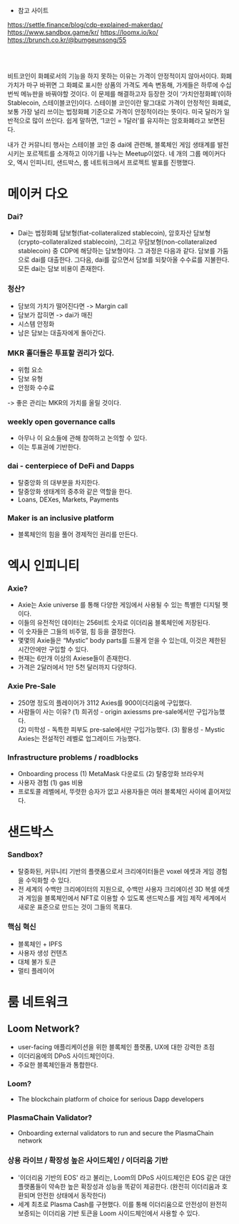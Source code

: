 

* 참고 사이트 

https://settle.finance/blog/cdp-explained-makerdao/
 https://www.sandbox.game/kr/
 https://loomx.io/ko/
https://brunch.co.kr/@bumgeunsong/55

 <br>
 <br>
 
비트코인이  화폐로서의  기능을  하지  못하는  이유는  가격이  안정적이지  않아서이다. 화폐가치가  마구  바뀌면  그  화폐로  표시한  상품의  가격도  계속  변동해, 가게들은  하루에  수십  번씩  메뉴판을  바꿔야할  것이다. 이  문제를  해결하고자  등장한  것이 ‘가치안정화폐’(이하 Stablecoin, 스테이블코인)이다. 스테이블  코인이란  말그대로  가격이  안정적인  화폐로, 보통  가장  널리  쓰이는  법정화폐  기준으로  가격이  안정적이라는  뜻이다. 미국  달러가  일반적으로  많이  쓰인다. 쉽게  말하면, ‘1코인 = 1달러’를  유지하는  암호화폐라고  보면된다.

  내가  간  커뮤니티  행사는  스테이블  코인  중 dai에  관련해, 블록체인  게임  생태계를  발전시키는  포르젝트를  소개하고  이야기를  나누는 Meetup이었다. 네  개의  그룹  메이커다오, 엑시  인피니티, 샌드박스, 룸  네트워크에서  프로젝트  발표를  진행했다.


# 메이커 다오 


### Dai?

- Dai는 법정화폐 담보형(fiat-collateralized stablecoin), 암호자산 담보형(crypto-collateralized stablecoin), 그리고 무담보형(non-collateralized stablecoin) 중 CDP에 해당하는 담보형이다. 그 과정은 다음과 같다. 담보를 가둠으로 dai를 대출한다. 그다음, dai를 갚으면서 담보를 되찾아올 수수료를 지불한다. 모든 dai는 담보 비용이 존재한다.



### 청산?
- 담보의 가치가 떨어진다면 -> Margin call
- 담보가 잡히면 -> dai가 매진
- 시스템 안정화
- 남은 담보는 대출자에게 돌아간다. 

### MKR 홀더들은 투표할 권리가 있다. 
- 위험 요소
- 담보 유형
- 안정화 수수료

-> 좋은 관리는 MKR의 가치를 올릴 것이다. 

### weekly open governance calls
- 아무나 이 요소들에 관해 참여하고 논의할 수 있다. 
- 이는 투표권에 기반한다. 


### dai - centerpiece of DeFi and Dapps
- 탈중앙화 의 대부분을 차지한다. 
- 탈중앙화 생태계의 중추와 같은 역할을 한다.
- Loans, DEXes, Markets, Payments


### Maker is an inclusive platform
- 블록체인의 힘을 풀어 경제적인 권리를 만든다. 






# 엑시 인피니티 

 
### Axie?
- Axie는 Axie universe 를 통해 다양한 게임에서  사용될  수  있는  특별한  디지털  펫이다.
- 이들의 유전적인 데이터는 256비트 숫자로 이더리움 블록체인에 저장된다.
- 이 숫자들은 그들의 비주얼, 힘 등을 결정한다. 
- 몇몇의 Axie들은 “Mystic” body parts를 드물게 얻을 수 있는데, 이것은 제한된 시간안에만 구입할 수 있다.
- 현재는 6만개  이상의 Axiese들이  존재한다.
- 가격은 2달러에서 1만 5천  달러까지  다양하다.

### Axie Pre-Sale
-   250명 정도의 플레이어가 3112 Axies를 900이더리움에 구입했다.
- 사람들이 사는 이유?
 (1) 희귀성 - origin axiessms pre-sale에서만 구입가능했다.  
(2) 미학성 - 독특한 피부도 pre-sale에서만 구입가능했다. 
(3) 활용성 - Mystic Axies는 전설적인 레벨로 업그레이드 가능했다.





### Infrastructure problems / roadblocks
- Onboarding process
(1) MetaMask 다운로드
(2) 탈중앙화 브라우저
- 사용자 경험
(1) gas 비용
- 프로토콜 레벨에서, 뚜렷한 승자가 없고 사용자들은 여러 블록체인 사이에 흩어져있다. 

 





# 샌드박스 


### Sandbox?

- 탈중화된, 커뮤니티 기반의 플랫폼으로서 크리에이터들은 voxel 에셋과 게임 경험을 수익화할 수 있다. 
- 전 세계의 수백만 크리에이터의 지원으로, 수백만 사용자 크리에이션 3D 복셀 에셋과 게임을 블록체인에서 NFT로 이용할 수 있도록 샌드박스를 게임 제작 세계에서 새로운 표준으로 만드는 것이 그들의 목표다.

### 핵심 혁신
- 블록체인 + IPFS
- 사용자 생성 컨텐츠
- 대체 불가 토큰
- 멀티 플레이어

# 룸 네트워크


## Loom Network?
- user-facing 애플리케이션을 위한 블록체인 플랫폼, UX에 대한 강력한 초점
- 이더리움에의 DPoS 사이드체인이다.
- 주요한 블록체인들과 통합한다. 

### Loom?
- The blockchain platform of choice for serious Dapp developers

### PlasmaChain Validator?
- Onboarding external validators to run and secure the PlasmaChain network


### 상용 라이브 / 확장성 높은 사이드체인 / 이더리움 기반
- '이더리움 기반의 EOS' 라고 불리는, Loom의 DPoS 사이드체인은 EOS 같은 대안 플랫폼들이 약속한 높은 확장성과 성능을 똑같이 제공한다. (완전히 이더리움과 호환되며 안전한 상태에서 동작한다)
- 세계 최초로 Plasma Cash를 구현했다. 이를 통해 이더리움으로 안전성이 완전히 보증되는 이더리움 기반 토큰을 Loom 사이드체인에서 사용할 수 있다.



 
